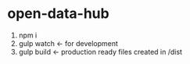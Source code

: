 # open-data-hub

1. npm i
2. gulp watch <- for development
3. gulp build <- production ready files created in /dist